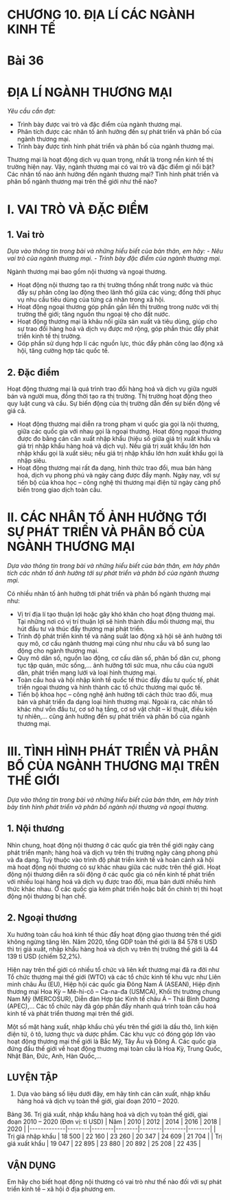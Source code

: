 # CHƯƠNG 10. ĐỊA LÍ CÁC NGÀNH KINH TẾ

# Bài 36
# ĐỊA LÍ NGÀNH THƯƠNG MẠI

*Yêu cầu cần đạt:*
- Trình bày được vai trò và đặc điểm của ngành thương mại.
- Phân tích được các nhân tố ảnh hưởng đến sự phát triển và phân bố của ngành thương mại.
- Trình bày được tình hình phát triển và phân bố của ngành thương mại.

Thương mại là hoạt động dịch vụ quan trọng, nhất là trong nền kinh tế thị trường hiện nay. Vậy, ngành thương mại có vai trò và đặc điểm gì nổi bật? Các nhân tố nào ảnh hưởng đến ngành thương mại? Tình hình phát triển và phân bố ngành thương mại trên thế giới như thế nào?

# I. VAI TRÒ VÀ ĐẶC ĐIỂM
## 1. Vai trò

*Dựa vào thông tin trong bài và những hiểu biết của bản thân, em hãy: - Nêu vai trò của ngành thương mại. - Trình bày đặc điểm của ngành thương mại.*

Ngành thương mại bao gồm nội thương và ngoại thương.
- Hoạt động nội thương tạo ra thị trường thống nhất trong nước và thúc đẩy sự phân công lao động theo lãnh thổ giữa các vùng; đồng thời phục vụ nhu cầu tiêu dùng của từng cá nhân trong xã hội.
- Hoạt động ngoại thương góp phần gắn liền thị trường trong nước với thị trường thế giới; tăng nguồn thu ngoại tệ cho đất nước.
- Hoạt động thương mại là khâu nối giữa sản xuất và tiêu dùng, giúp cho sự trao đổi hàng hoá và dịch vụ được mở rộng, góp phần thúc đẩy phát triển kinh tế thị trường.
- Góp phần sử dụng hợp lí các nguồn lực, thúc đẩy phân công lao động xã hội, tăng cường hợp tác quốc tế.

## 2. Đặc điểm

Hoạt động thương mại là quá trình trao đổi hàng hoá và dịch vụ giữa người bán và người mua, đồng thời tạo ra thị trường. Thị trường hoạt động theo quy luật cung và cầu. Sự biến động của thị trường dẫn đến sự biến động về giá cả.
- Hoạt động thương mại diễn ra trong phạm vi quốc gia gọi là nội thương, giữa các quốc gia với nhau gọi là ngoại thương. Hoạt động ngoại thương được đo bằng cán cân xuất nhập khẩu (hiệu số giữa giá trị xuất khẩu và giá trị nhập khẩu hàng hoá và dịch vụ). Nếu giá trị xuất khẩu lớn hơn nhập khẩu gọi là xuất siêu; nếu giá trị nhập khẩu lớn hơn xuất khẩu gọi là nhập siêu.
- Hoạt động thương mại rất đa dạng, hình thức trao đổi, mua bán hàng hoá, dịch vụ phong phú và ngày càng được đẩy mạnh. Ngày nay, với sự tiến bộ của khoa học – công nghệ thì thương mại điện tử ngày càng phổ biến trong giao dịch toàn cầu.

# II. CÁC NHÂN TỐ ẢNH HƯỞNG TỚI SỰ PHÁT TRIỂN VÀ PHÂN BỐ CỦA NGÀNH THƯƠNG MẠI

*Dựa vào thông tin trong bài và những hiểu biết của bản thân, em hãy phân tích các nhân tố ảnh hưởng tới sự phát triển và phân bố của ngành thương mại.*

Có nhiều nhân tố ảnh hưởng tới phát triển và phân bố ngành thương mại như:
- Vị trí địa lí tạo thuận lợi hoặc gây khó khăn cho hoạt động thương mại. Tại những nơi có vị trí thuận lợi sẽ hình thành đầu mối thương mại, thu hút đầu tư và thúc đẩy thương mại phát triển.
- Trình độ phát triển kinh tế và năng suất lao động xã hội sẽ ảnh hưởng tới quy mô, cơ cấu ngành thương mại cũng như nhu cầu và bổ sung lao động cho ngành thương mại.
- Quy mô dân số, nguồn lao động, cơ cấu dân số, phân bố dân cư, phong tục tập quán, mức sống,... ảnh hưởng tới sức mua, nhu cầu của người dân, phát triển mạng lưới và loại hình thương mại.
- Toàn cầu hoá và hội nhập kinh tế quốc tế thúc đẩy đầu tư quốc tế, phát triển ngoại thương và hình thành các tổ chức thương mại quốc tế.
- Tiến bộ khoa học – công nghệ ảnh hưởng tới cách thức trao đổi, mua bán và phát triển đa dạng loại hình thương mại.
Ngoài ra, các nhân tố khác như vốn đầu tư, cơ sở hạ tầng, cơ sở vật chất – kĩ thuật, điều kiện tự nhiên,... cũng ảnh hưởng đến sự phát triển và phân bố của ngành thương mại.

# III. TÌNH HÌNH PHÁT TRIỂN VÀ PHÂN BỐ CỦA NGÀNH THƯƠNG MẠI TRÊN THẾ GIỚI

*Dựa vào thông tin trong bài và những hiểu biết của bản thân, em hãy trình bày tình hình phát triển và phân bố ngành nội thương và ngoại thương.*

## 1. Nội thương

Nhìn chung, hoạt động nội thương ở các quốc gia trên thế giới ngày càng phát triển mạnh; hàng hoá và dịch vụ trên thị trường ngày càng phong phú và đa dạng. Tuỳ thuộc vào trình độ phát triển kinh tế và hoàn cảnh xã hội mà hoạt động nội thương có sự khác nhau giữa các nước trên thế giới. Hoạt động nội thương diễn ra sôi động ở các quốc gia có nền kinh tế phát triển với nhiều loại hàng hoá và dịch vụ được trao đổi, mua bán dưới nhiều hình thức khác nhau. Ở các quốc gia kém phát triển hoặc bất ổn chính trị thì hoạt động nội thương bị hạn chế.

## 2. Ngoại thương

Xu hướng toàn cầu hoá kinh tế thúc đẩy hoạt động giao thương trên thế giới không ngừng tăng lên. Năm 2020, tổng GDP toàn thế giới là 84 578 tỉ USD thì trị giá xuất, nhập khẩu hàng hoá và dịch vụ trên thị trường thế giới là 44 139 tỉ USD (chiếm 52,2%).

Hiện nay trên thế giới có nhiều tổ chức và liên kết thương mại đã ra đời như Tổ chức thương mại thế giới (WTO) và các tổ chức kinh tế khu vực như Liên minh châu Âu (EU), Hiệp hội các quốc gia Đông Nam Á (ASEAN), Hiệp định thương mại Hoa Kỳ – Mê-hi-cô – Ca-na-đa (USMCA), Khối thị trường chung Nam Mỹ (MERCOSUR), Diễn đàn Hợp tác Kinh tế châu Á – Thái Bình Dương (APEC),... Các tổ chức này đã góp phần đẩy nhanh quá trình toàn cầu hoá kinh tế và phát triển thương mại trên thế giới.

Một số mặt hàng xuất, nhập khẩu chủ yếu trên thế giới là dầu thô, linh kiện điện tử, ô tô, lương thực và dược phẩm. Các khu vực có đóng góp lớn vào hoạt động thương mại thế giới là Bắc Mỹ, Tây Âu và Đông Á. Các quốc gia đứng đầu thế giới về hoạt động thương mại toàn cầu là Hoa Kỳ, Trung Quốc, Nhật Bản, Đức, Anh, Hàn Quốc,...

## LUYỆN TẬP
1. Dựa vào bảng số liệu dưới đây, em hãy tính cán cân xuất, nhập khẩu hàng hoá và dịch vụ toàn thế giới, giai đoạn 2010 – 2020.

Bảng 36. Trị giá xuất, nhập khẩu hàng hoá và dịch vụ toàn thế giới, giai đoạn 2010 – 2020 (Đơn vị: tỉ USD)
| Năm         | 2010   | 2012   | 2014   | 2016   | 2018   | 2020   |
|-------------|--------|--------|--------|--------|--------|--------|
| Trị giá nhập khẩu | 18 500 | 22 160 | 23 260 | 20 347 | 24 609 | 21 704 |
| Trị giá xuất khẩu | 19 047 | 22 895 | 23 880 | 20 892 | 25 208 | 22 435 |

## VẬN DỤNG
Em hãy cho biết hoạt động nội thương có vai trò như thế nào đối với sự phát triển kinh tế – xã hội ở địa phương em.
